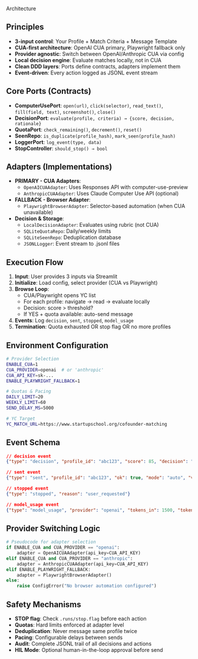 Architecture

## Principles
- **3-input control**: Your Profile + Match Criteria + Message Template
- **CUA-first architecture**: OpenAI CUA primary, Playwright fallback only
- **Provider agnostic**: Switch between OpenAI/Anthropic CUA via config
- **Local decision engine**: Evaluate matches locally, not in CUA
- **Clean DDD layers**: Ports define contracts, adapters implement them
- **Event-driven**: Every action logged as JSONL event stream

## Core Ports (Contracts)
- **ComputerUsePort**: `open(url)`, `click(selector)`, `read_text()`, `fill(field, text)`, `screenshot()`, `close()`
- **DecisionPort**: `evaluate(profile, criteria) → {score, decision, rationale}`
- **QuotaPort**: `check_remaining()`, `decrement()`, `reset()`
- **SeenRepo**: `is_duplicate(profile_hash)`, `mark_seen(profile_hash)`
- **LoggerPort**: `log_event(type, data)`
- **StopController**: `should_stop() → bool`

## Adapters (Implementations)
- **PRIMARY - CUA Adapters**:
  - `OpenAICUAAdapter`: Uses Responses API with computer-use-preview
  - `AnthropicCUAAdapter`: Uses Claude Computer Use API (optional)
- **FALLBACK - Browser Adapter**:
  - `PlaywrightBrowserAdapter`: Selector-based automation (when CUA unavailable)
- **Decision & Storage**:
  - `LocalDecisionAdapter`: Evaluates using rubric (not CUA)
  - `SQLiteQuotaRepo`: Daily/weekly limits
  - `SQLiteSeenRepo`: Deduplication database
  - `JSONLLogger`: Event stream to .jsonl files

## Execution Flow
1. **Input**: User provides 3 inputs via Streamlit
2. **Initialize**: Load config, select provider (CUA vs Playwright)
3. **Browse Loop**:
   - CUA/Playwright opens YC list
   - For each profile: navigate → read → evaluate locally
   - Decision: score > threshold?
   - If YES + quota available: auto-send message
4. **Events**: Log `decision`, `sent`, `stopped`, `model_usage`
5. **Termination**: Quota exhausted OR stop flag OR no more profiles

## Environment Configuration
```bash
# Provider Selection
ENABLE_CUA=1
CUA_PROVIDER=openai  # or 'anthropic'
CUA_API_KEY=sk-...
ENABLE_PLAYWRIGHT_FALLBACK=1

# Quotas & Pacing
DAILY_LIMIT=20
WEEKLY_LIMIT=60
SEND_DELAY_MS=5000

# YC Target
YC_MATCH_URL=https://www.startupschool.org/cofounder-matching
```

## Event Schema
```json
// decision event
{"type": "decision", "profile_id": "abc123", "score": 85, "decision": "YES", "rationale": "Strong ML background matches criteria"}

// sent event
{"type": "sent", "profile_id": "abc123", "ok": true, "mode": "auto", "verified": true}

// stopped event
{"type": "stopped", "reason": "user_requested"}

// model_usage event
{"type": "model_usage", "provider": "openai", "tokens_in": 1500, "tokens_out": 200, "cost_est": 0.0051}
```

## Provider Switching Logic
```python
# Pseudocode for adapter selection
if ENABLE_CUA and CUA_PROVIDER == "openai":
    adapter = OpenAICUAAdapter(api_key=CUA_API_KEY)
elif ENABLE_CUA and CUA_PROVIDER == "anthropic":
    adapter = AnthropicCUAAdapter(api_key=CUA_API_KEY)
elif ENABLE_PLAYWRIGHT_FALLBACK:
    adapter = PlaywrightBrowserAdapter()
else:
    raise ConfigError("No browser automation configured")
```

## Safety Mechanisms
- **STOP flag**: Check `.runs/stop.flag` before each action
- **Quotas**: Hard limits enforced at adapter level
- **Deduplication**: Never message same profile twice
- **Pacing**: Configurable delays between sends
- **Audit**: Complete JSONL trail of all decisions and actions
- **HIL Mode**: Optional human-in-the-loop approval before send